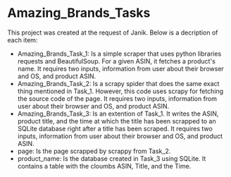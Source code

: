 # Amazing_Brands_Tasks

This project was created at the request of Janik. Below is a decription of each item:

* Amazing_Brands_Task_1:
  Is a simple  scraper that uses python libraries requests and BeautifulSoup. For a given ASIN, it fetches a product's name. It requires two inputs, information from user about their browser and OS, and product ASIN. 
* Amazing_Brands_Task_2:
  Is a scrapy spider that does the same exact thing mentioned in Task_1. However, this code uses scrapy for fetching the source code of the page. It requires two inputs, information from user about their browser and OS, and product ASIN.
* Amazing_Brands_Task_3:
  Is an extention of Task_1. It writes the ASIN, product title, and the time at which the title has been scrapped to an SQLite database right after a title has been scraped. It requires two inputs, information from user about their browser and OS, and product ASIN.
* page:
  Is the page scrapped by scrappy from Task_2.
* product_name:
  Is the database created in Task_3 using SQLite. It contains a table with the cloumbs ASIN, Title, and the Time.
